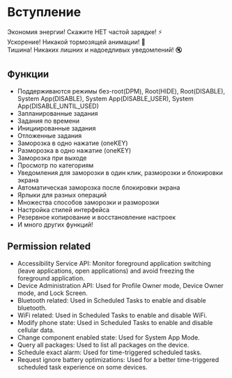 # Вступление

Экономия энергии! Скажите НЕТ частой зарядке!  :zap:    
Ускорение! Никакой тормозящей анимации! :dash:   
Тишина! Никаких лишних и надоедливых уведомлений! :mute:    
<!-- 自冻秉持着体积小巧、功能丰富的目标而打造。它体积小巧，安装包体积不到5MB，小身材大能量；它功能丰富，再配合它的自定义能力，智能生活更得心应手。 -->

## Функции

* Поддерживаются режимы без-root(DPM), Root(HIDE), Root(DISABLE), System App(DISABLE), System App(DISABLE\_USER), System App(DISABLE\_UNTIL\_USED)
* Запланированные задания
* Задания по времени
* Инициированные задания
* Отложенные задания
* Заморозка в одно нажатие (oneKEY)
* Разморозка в одно нажатие (oneKEY)
* Заморозка при выходе
* Просмотр по категориям
* Уведомления для заморозки в один клик, разморозки и блокировки экрана
* Автоматическая заморозка после блокировки экрана
* Ярлыки для разных операций
* Множества способов заморозки и разморозки
* Настройка стилей интерфейса
* Резервное копирование и восстановление настроек
* И много других функций!

## Permission related

* Accessibility Service API: Monitor foreground application switching (leave applications, open applications) and avoid freezing the foreground application. 
* Device Administration API: Used for Profile Owner mode, Device Owner mode, and Lock Screen. 
* Bluetooth related: Used in Scheduled Tasks to enable and disable bluetooth. 
* WiFi related: Used in Scheduled Tasks to enable and disable WiFi. 
* Modify phone state: Used in Scheduled Tasks to enable and disable cellular data. 
* Change component enabled state: Used for System App Mode. 
* Query all packages: Used to list all packages on the device. 
* Schedule exact alarm: Used for time-triggered scheduled tasks. 
* Request ignore battery optimizations: Used for a better time-triggered scheduled task experience on some devices. 

